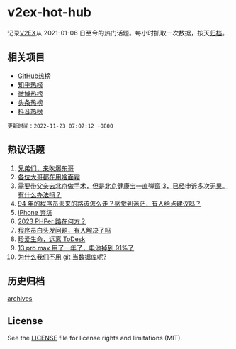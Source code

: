 # v2ex-hot-hub

 记录[V2EX](https://www.v2ex.com/)从 2021-01-06 日至今的热门话题。每小时抓取一次数据，按天[归档](archives)。
 
 ## 相关项目

- [GitHub热榜](https://github.com/lonnyzhang423/github-hot-hub)
- [知乎热榜](https://github.com/lonnyzhang423/zhihu-hot-hub)
- [微博热榜](https://github.com/lonnyzhang423/weibo-hot-hub)
- [头条热榜](https://github.com/lonnyzhang423/toutiao-hot-hub)
- [抖音热榜](https://github.com/lonnyzhang423/douyin-hot-hub)


 `更新时间：2022-11-23 07:07:12 +0800`

## 热议话题

1. [兄弟们，来吹爆东哥](https://www.v2ex.com/t/897106)
1. [各位大哥都在用啥面霜](https://www.v2ex.com/t/897009)
1. [需要带父亲去北京做手术，但是北京健康宝一直弹窗 3，已经申诉多次无果。有什么办法吗？](https://www.v2ex.com/t/896998)
1. [94 年的程序员未来的路该怎么走？感觉到迷茫，有人给点建议吗？](https://www.v2ex.com/t/897015)
1. [iPhone 弃坑](https://www.v2ex.com/t/897024)
1. [2023 PHPer 路在何方？](https://www.v2ex.com/t/897074)
1. [程序员白头发问题，有人解决了吗](https://www.v2ex.com/t/897005)
1. [珍爱生命，远离 ToDesk](https://www.v2ex.com/t/897040)
1. [13 pro max 用了一年了，电池掉到 91%了](https://www.v2ex.com/t/896984)
1. [为什么我们不用 git 当数据库呢?](https://www.v2ex.com/t/897127)

## 历史归档

[archives](archives)

## License

See the [LICENSE](LICENSE) file for license rights and limitations (MIT).
